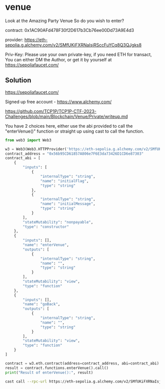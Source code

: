 # venue

Look at the Amazing Party Venue So do you wish to enter?

contract: 0x1AC90AFd478F30f2D617b3Cb76ee00Dd73A9E4d3

provider: https://eth-sepolia.g.alchemy.com/v2/SMfUKiFXRNaIsjRSccFuYCq8Q3QJgks8

Priv-Key: Please use your own private-key, if you need ETH for transact, You can either DM the Author, or get it by yourself at https://sepoliafaucet.com/

## Solution

https://sepoliafaucet.com/

Signed up free account - https://www.alchemy.com/

https://github.com/TCP1P/TCP1P-CTF-2023-Challenges/blob/main/Blockchain/Venue/Private/writeup.md

You have 2 choices here, either use the abi provided to call the "enterVenue()" function or straight up using cast to call the function.

```py
from web3 import Web3

w3 = Web3(Web3.HTTPProvider('https://eth-sepolia.g.alchemy.com/v2/SMfUKiFXRNaIsjRSccFuYCq8Q3QJgks8')) 
contract_address = "0x56b95CD61857A806e7F6E3da73426D1CD6e87303"
contract_abi = [
	{
		"inputs": [
			{
				"internalType": "string",
				"name": "initialFlag",
				"type": "string"
			},
			{
				"internalType": "string",
				"name": "initialMessage",
				"type": "string"
			}
		],
		"stateMutability": "nonpayable",
		"type": "constructor"
	},
	{
		"inputs": [],
		"name": "enterVenue",
		"outputs": [
			{
				"internalType": "string",
				"name": "",
				"type": "string"
			}
		],
		"stateMutability": "view",
		"type": "function"
	},
	{
		"inputs": [],
		"name": "goBack",
		"outputs": [
			{
				"internalType": "string",
				"name": "",
				"type": "string"
			}
		],
		"stateMutability": "view",
		"type": "function"
	}
]

contract = w3.eth.contract(address=contract_address, abi=contract_abi)
result = contract.functions.enterVenue().call()
print("Result of enterVenue():", result)
```

```sh
cast call --rpc-url https://eth-sepolia.g.alchemy.com/v2/SMfUKiFXRNaIsjRSccFuYCq8Q3QJgks8 "enterVenue()" | xxd -r -p
```
